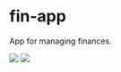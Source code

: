# fin-app
App for managing finances.

![](https://i.imgur.com/S0F1S6V.png)
![](https://i.imgur.com/cgx9Opg.png)

